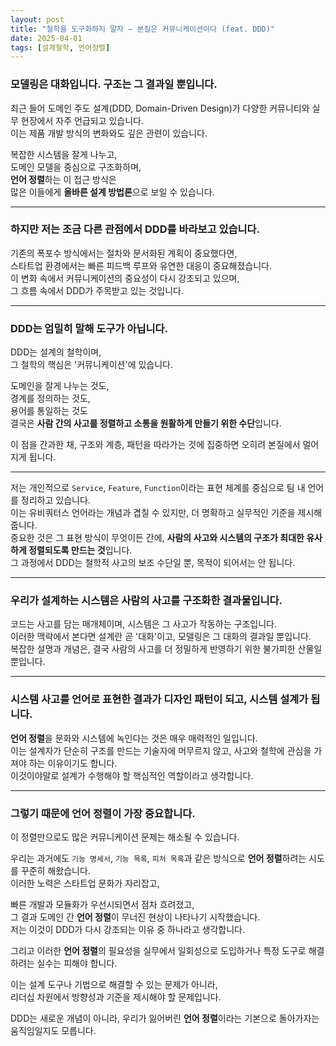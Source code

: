 ```yaml
---
layout: post
title: "철학을 도구화하지 말자 – 본질은 커뮤니케이션이다 (feat. DDD)"
date: 2025-04-01
tags: [설계철학, 언어정렬]
---
```


### 모델링은 대화입니다. 구조는 그 결과일 뿐입니다.

최근 들어 도메인 주도 설계(DDD, Domain-Driven Design)가 다양한 커뮤니티와 실무 현장에서 자주 언급되고 있습니다.  
이는 제품 개발 방식의 변화와도 깊은 관련이 있습니다.   

복잡한 시스템을 잘게 나누고,  
도메인 모델을 중심으로 구조화하며,  
**언어 정렬**하는 이 접근 방식은  
많은 이들에게 **올바른 설계 방법론**으로 보일 수 있습니다.  

---

### 하지만 저는 조금 다른 관점에서 DDD를 바라보고 있습니다.

기존의 폭포수 방식에서는 절차와 문서화된 계획이 중요했다면,  
스타트업 환경에서는 빠른 피드백 루프와 유연한 대응이 중요해졌습니다.  
이 변화 속에서 커뮤니케이션의 중요성이 다시 강조되고 있으며,  
그 흐름 속에서 DDD가 주목받고 있는 것입니다. 

---

### DDD는 엄밀히 말해 도구가 아닙니다. 

DDD는 설계의 철학이며,  
그 철학의 핵심은 '커뮤니케이션'에 있습니다.  

도메인을 잘게 나누는 것도,  
경계를 정의하는 것도,  
용어를 통일하는 것도  
결국은 **사람 간의 사고를 정렬하고 소통을 원활하게 만들기 위한 수단**입니다. 

이 점을 간과한 채, 구조와 계층, 패턴을 따라가는 것에 집중하면 오히려 본질에서 멀어지게 됩니다. 

---

저는 개인적으로 `Service`, `Feature`, `Function`이라는 표현 체계를 중심으로 팀 내 언어를 정리하고 있습니다.  
이는 유비쿼터스 언어라는 개념과 겹칠 수 있지만, 더 명확하고 실무적인 기준을 제시해줍니다.  
중요한 것은 그 표현 방식이 무엇이든 간에, **사람의 사고와 시스템의 구조가 최대한 유사하게 정렬되도록 만드는 것**입니다.  
그 과정에서 DDD는 철학적 사고의 보조 수단일 뿐, 목적이 되어서는 안 됩니다. 

---

### 우리가 설계하는 시스템은 사람의 사고를 구조화한 결과물입니다.  
코드는 사고를 담는 매개체이며, 시스템은 그 사고가 작동하는 구조입니다.  
이러한 맥락에서 본다면 설계란 곧 '대화'이고, 모델링은 그 대화의 결과일 뿐입니다.  
복잡한 설명과 개념은, 결국 사람의 사고를 더 정밀하게 반영하기 위한 불가피한 산물일 뿐입니다. 

---

### **시스템 사고를 언어로 표현한 결과가 디자인 패턴이 되고, 시스템 설계가 됩니다.**  
**언어 정렬**을 문화와 시스템에 녹인다는 것은 매우 매력적인 일입니다.   
이는 설계자가 단순히 구조를 만드는 기술자에 머무르지 않고, 사고와 철학에 관심을 가져야 하는 이유이기도 합니다.   
이것이야말로 설계가 수행해야 할 핵심적인 역할이라고 생각합니다.   

---

### 그렇기 때문에 **언어 정렬**이 가장 중요합니다.   

이 정렬만으로도 많은 커뮤니케이션 문제는 해소될 수 있습니다.  

우리는 과거에도 `기능 명세서`, `기능 목록`, `피처 목록`과 같은 방식으로 **언어 정렬**하려는 시도를 꾸준히 해왔습니다.  
이러한 노력은 스타트업 문화가 자리잡고,  

빠른 개발과 모듈화가 우선시되면서 점차 흐려졌고,  
그 결과 도메인 간 **언어 정렬**이 무너진 현상이 나타나기 시작했습니다.   
저는 이것이 DDD가 다시 강조되는 이유 중 하나라고 생각합니다.   

그리고 이러한 **언어 정렬**의 필요성을 실무에서 일회성으로 도입하거나 특정 도구로 해결하려는 실수는 피해야 합니다.   

이는 설계 도구나 기법으로 해결할 수 있는 문제가 아니라,  
리더십 차원에서 방향성과 기준을 제시해야 할 문제입니다.   

DDD는 새로운 개념이 아니라, 우리가 잃어버린 **언어 정렬**이라는 기본으로 돌아가자는 움직임일지도 모릅니다.  

